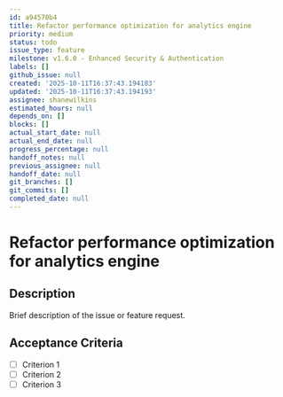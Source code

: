 ```yaml
---
id: a94570b4
title: Refactor performance optimization for analytics engine
priority: medium
status: todo
issue_type: feature
milestone: v1.6.0 - Enhanced Security & Authentication
labels: []
github_issue: null
created: '2025-10-11T16:37:43.194183'
updated: '2025-10-11T16:37:43.194193'
assignee: shanewilkins
estimated_hours: null
depends_on: []
blocks: []
actual_start_date: null
actual_end_date: null
progress_percentage: null
handoff_notes: null
previous_assignee: null
handoff_date: null
git_branches: []
git_commits: []
completed_date: null
---
```


# Refactor performance optimization for analytics engine

## Description

Brief description of the issue or feature request.

## Acceptance Criteria

- [ ] Criterion 1
- [ ] Criterion 2
- [ ] Criterion 3